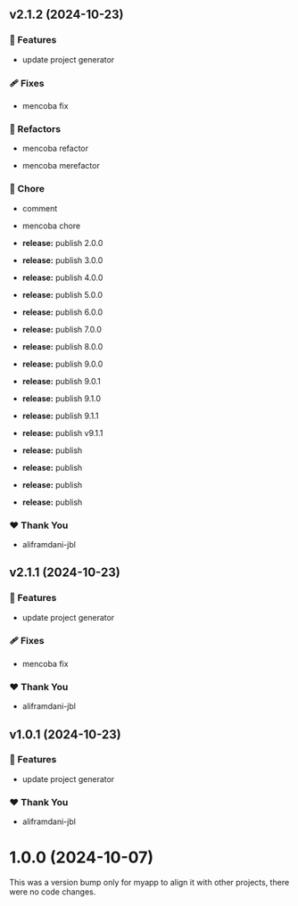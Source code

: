 ## v2.1.2 (2024-10-23)


### 🚀 Features

- update project generator


### 🩹 Fixes

- mencoba fix


### 💅 Refactors

- mencoba refactor

- mencoba merefactor


### 🏡 Chore

- comment

- mencoba chore

- **release:** publish 2.0.0

- **release:** publish 3.0.0

- **release:** publish 4.0.0

- **release:** publish 5.0.0

- **release:** publish 6.0.0

- **release:** publish 7.0.0

- **release:** publish 8.0.0

- **release:** publish 9.0.0

- **release:** publish 9.0.1

- **release:** publish 9.1.0

- **release:** publish 9.1.1

- **release:** publish v9.1.1

- **release:** publish

- **release:** publish

- **release:** publish

- **release:** publish


### ❤️  Thank You

- aliframdani-jbl

## v2.1.1 (2024-10-23)


### 🚀 Features

- update project generator


### 🩹 Fixes

- mencoba fix


### ❤️  Thank You

- aliframdani-jbl

## v1.0.1 (2024-10-23)


### 🚀 Features

- update project generator


### ❤️  Thank You

- aliframdani-jbl

# 1.0.0 (2024-10-07)

This was a version bump only for myapp to align it with other projects, there were no code changes.